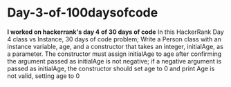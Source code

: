 # Day-3-of-100daysofcode
**I worked on hackerrank's day 4 of 30 days of code**
In this HackerRank Day 4 class vs Instance, 30 days of code problem; Write a Person class with an instance variable, age, and a constructor that takes an integer, initialAge, as a parameter. The constructor must assign initialAge to age after confirming the argument passed as initialAge is not negative; if a negative argument is passed as initialAge, the constructor should set age to 0 and print Age is not valid, setting age to 0
